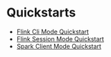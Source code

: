 # Quickstarts

- [Flink Cli Mode Quickstart](flink-cli-mode.md)
- [Flink Session Mode Quickstart](flink-session-mode.md)
- [Spark Client Mode Quickstart](spark-client-mode.md)

